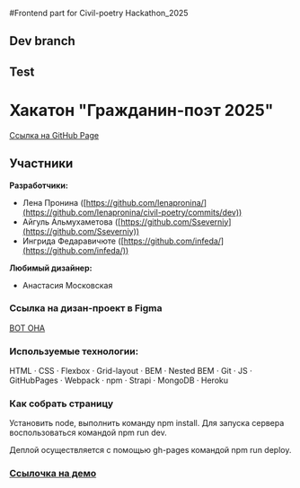 #Frontend part for Civil-poetry Hackathon_2025
## Dev branch
## Test

# Хакатон "Гражданин-поэт 2025"
[Ссылка на GitHub Page](https://lenapronina.github.io/civil-poetry/)

## Участники

**Разработчики:**

* Лена Пронина ([https://github.com/lenapronina/](https://github.com/lenapronina/civil-poetry/commits/dev))
* Айгуль Альмухаметова ([https://github.com/Sseverniy](https://github.com/Sseverniy))
* Ингрида Федаравичюте ([https://github.com/infeda/](https://github.com/infeda/))

**Любимый дизайнер:**

* Анастасия Московская

### Ссылка на дизан-проект в Figma
[ВОТ ОНА](https://www.figma.com/file/1PXP2nw7y2ALTiWiBp2w0L/%D0%A5%D0%B0%D0%BA%D0%B0%D1%82%D0%BE%D0%BD-%C2%AB%D0%93%D1%80%D0%B0%D0%B6%D0%B4%D0%B0%D0%BD%D0%B8%D0%BD-%D0%BF%D0%BE%D1%8D%D1%82-2025%C2%BB?node-id=285%3A100)

### Используемые технологии:
HTML · CSS · Flexbox · Grid-layout · BEM · Nested BEM · Git · JS · GitHubPages · Webpack · npm · Strapi · MongoDB · Heroku

### Как собрать страницу
Установить node, выполнить команду npm install. Для запуска сервера воспользоваться командой npm run dev.

Деплой осуществляется с помощью gh-pages командой npm run deploy.

### [Ссылочка на демо](https://lenapronina.github.io/civil-poetry/)

